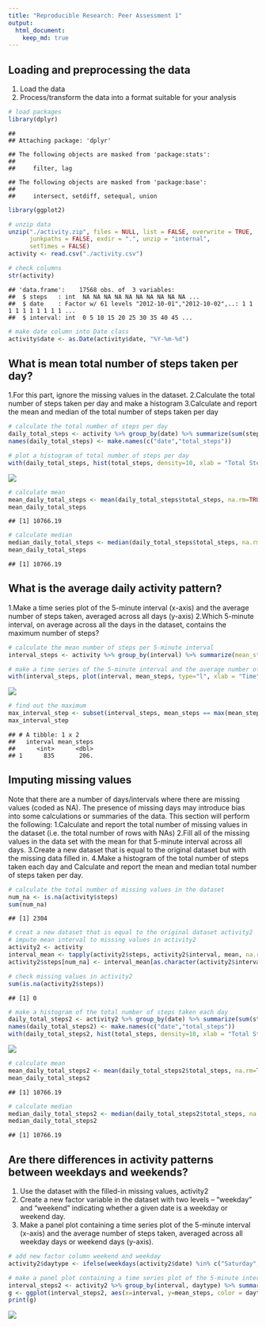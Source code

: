 ```yaml
---
title: "Reproducible Research: Peer Assessment 1"
output: 
  html_document:
    keep_md: true
---
```


## Loading and preprocessing the data
1. Load the data
2. Process/transform the data into a format suitable for your analysis

```r
# load packages
library(dplyr)
```

```
## 
## Attaching package: 'dplyr'
```

```
## The following objects are masked from 'package:stats':
## 
##     filter, lag
```

```
## The following objects are masked from 'package:base':
## 
##     intersect, setdiff, setequal, union
```

```r
library(ggplot2)

# unzip data
unzip("./activity.zip", files = NULL, list = FALSE, overwrite = TRUE,
      junkpaths = FALSE, exdir = ".", unzip = "internal",
      setTimes = FALSE)
activity <- read.csv("./activity.csv")

# check columns
str(activity)
```

```
## 'data.frame':	17568 obs. of  3 variables:
##  $ steps   : int  NA NA NA NA NA NA NA NA NA NA ...
##  $ date    : Factor w/ 61 levels "2012-10-01","2012-10-02",..: 1 1 1 1 1 1 1 1 1 1 ...
##  $ interval: int  0 5 10 15 20 25 30 35 40 45 ...
```

```r
# make date column into Date class
activity$date <- as.Date(activity$date, "%Y-%m-%d")
```

## What is mean total number of steps taken per day?
1.For this part, ignore the missing values in the dataset.
2.Calculate the total number of steps taken per day and make a histogram
3.Calculate and report the mean and median of the total number of steps taken per day

```r
# calculate the total number of steps per day
daily_total_steps <- activity %>% group_by(date) %>% summarize(sum(steps))
names(daily_total_steps) <- make.names(c("date","total_steps"))

# plot a histogram of total number of steps per day
with(daily_total_steps, hist(total_steps, density=10, xlab = "Total Steps Per Day", ylab = "Frequency", main="Histogram of Total Number of Steps Per Day"))
```

![](PA1_template_files/figure-html/unnamed-chunk-2-1.png)<!-- -->

```r
# calculate mean 
mean_daily_total_steps <- mean(daily_total_steps$total_steps, na.rm=TRUE)
mean_daily_total_steps
```

```
## [1] 10766.19
```

```r
# calculate median
median_daily_total_steps <- median(daily_total_steps$total_steps, na.rm=TRUE)
mean_daily_total_steps
```

```
## [1] 10766.19
```

## What is the average daily activity pattern?
1.Make a time series plot of the 5-minute interval (x-axis) and the average number of steps taken, averaged across all days (y-axis)
2.Which 5-minute interval, on average across all the days in the dataset, contains the maximum number of steps?


```r
# calculate the mean number of steps per 5-minute interval
interval_steps <- activity %>% group_by(interval) %>% summarize(mean_steps = mean(steps, na.rm=TRUE))

# make a time series of the 5-minute interval and the average number of steps taken
with(interval_steps, plot(interval, mean_steps, type="l", xlab = "Time", ylab = "Average Number of Steps", main = "Average Number of Steps per 5-minute Interval"))
```

![](PA1_template_files/figure-html/unnamed-chunk-3-1.png)<!-- -->

```r
# find out the maximum
max_interval_step <- subset(interval_steps, mean_steps == max(mean_steps))
max_interval_step
```

```
## # A tibble: 1 x 2
##   interval mean_steps
##      <int>      <dbl>
## 1      835       206.
```

## Imputing missing values
Note that there are a number of days/intervals where there are missing values (coded as NA). The presence of missing days may introduce bias into some calculations or summaries of the data. This section will perform the following:
1.Calculate and report the total number of missing values in the dataset (i.e. the total number of rows with NAs)
2.Fill all of the missing values in the data set with the mean for that 5-minute interval across all days.
3.Create a new dataset that is equal to the original dataset but with the missing data filled in.
4.Make a histogram of the total number of steps taken each day and Calculate and report the mean and median total number of steps taken per day.

```r
# calculate the total number of missing values in the dataset
num_na <- is.na(activity$steps)
sum(num_na)
```

```
## [1] 2304
```

```r
# creat a new dataset that is equal to the original dataset activity2
# impute mean interval to missing values in activity2
activity2 <- activity
interval_mean <- tapply(activity2$steps, activity2$interval, mean, na.rm=TRUE, simplify=TRUE)
activity2$steps[num_na] <- interval_mean[as.character(activity2$interval[num_na])]

# check missing values in activity2
sum(is.na(activity2$steps))
```

```
## [1] 0
```

```r
# make a histogram of the total number of steps taken each day
daily_total_steps2 <- activity2 %>% group_by(date) %>% summarize(sum(steps))
names(daily_total_steps2) <- make.names(c("date","total_steps"))
with(daily_total_steps2, hist(total_steps, density=10, xlab = "Total Steps Per Day", ylab = "Frequency", main="Histogram of Total Number of Steps Per Day with Missing Values Filled"))
```

![](PA1_template_files/figure-html/unnamed-chunk-4-1.png)<!-- -->

```r
# calculate mean 
mean_daily_total_steps2 <- mean(daily_total_steps2$total_steps, na.rm=TRUE)
mean_daily_total_steps2
```

```
## [1] 10766.19
```

```r
# calculate median
median_daily_total_steps2 <- median(daily_total_steps2$total_steps, na.rm=TRUE)
median_daily_total_steps2
```

```
## [1] 10766.19
```

## Are there differences in activity patterns between weekdays and weekends?
1. Use the dataset with the filled-in missing values, activity2
2. Create a new factor variable in the dataset with two levels – “weekday” and “weekend” indicating whether a given date is a weekday or weekend day.
3. Make a panel plot containing a time series plot of the 5-minute interval (x-axis) and the average number of steps taken, averaged across all weekday days or weekend days (y-axis).

```r
# add new factor column weekend and weekday
activity2$daytype <- ifelse(weekdays(activity2$date) %in% c("Saturday","Sunday"), "weekend", "weekday")

# make a panel plot containing a time series plot of the 5-minute interval and the average number of steps taken, averaged across all weekday days or weekend days
interval_steps2 <- activity2 %>% group_by(interval, daytype) %>% summarize(mean_steps = mean(steps, na.rm=TRUE))
g <- ggplot(interval_steps2, aes(x=interval, y=mean_steps, color = daytype)) + geom_line() + facet_wrap(.~daytype, scales="free", ncol=1, nrow=2) + labs(x="Time") + labs(y="Average Number of Steps") + labs(title = "Average Number of Steps per 5-minute Interval, Weekday vs Weekend")
print(g)
```

![](PA1_template_files/figure-html/unnamed-chunk-5-1.png)<!-- -->
